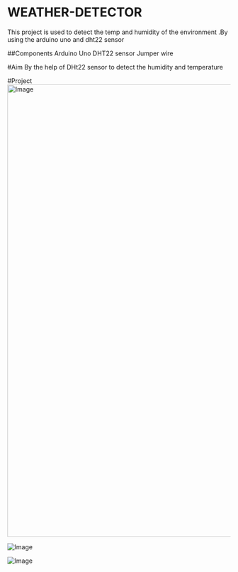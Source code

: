 # WEATHER-DETECTOR

This project is used to detect the temp and humidity of the environment .By using the arduino uno and dht22 sensor 

##Components
  Arduino Uno
  DHT22 sensor
  Jumper wire

#Aim
  By the help of DHt22 sensor to detect the humidity and temperature

#Project
 <img width="1920" height="1020" alt="Image" src="https://github.com/user-attachments/assets/397e793f-7ac3-4f0d-b1ff-578849c386eb" />

![Image](https://github.com/user-attachments/assets/dedc068e-97e6-4a89-aaec-b7c96524f425)

![Image](https://github.com/user-attachments/assets/6e473c78-36ed-4ab4-855a-da73c4284eba)

